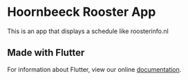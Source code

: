# Hoornbeeck Rooster App

This is an app that displays a schedule like roosterinfo.nl

## Made with Flutter

For information about Flutter, view our online
[documentation](https://flutter.io/).
